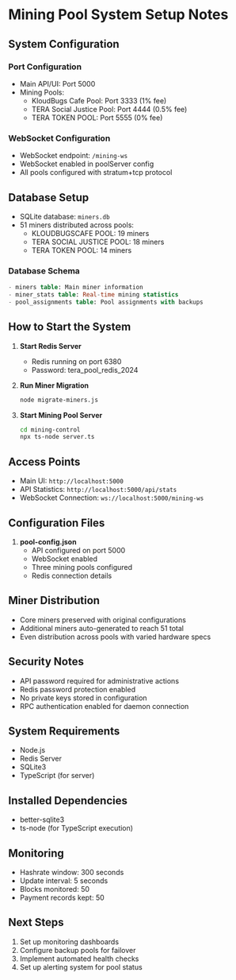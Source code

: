 # Mining Pool System Setup Notes

## System Configuration

### Port Configuration
- Main API/UI: Port 5000
- Mining Pools:
  - KloudBugs Cafe Pool: Port 3333 (1% fee)
  - TERA Social Justice Pool: Port 4444 (0.5% fee)
  - TERA TOKEN POOL: Port 5555 (0% fee)

### WebSocket Configuration
- WebSocket endpoint: `/mining-ws`
- WebSocket enabled in poolServer config
- All pools configured with stratum+tcp protocol

## Database Setup
- SQLite database: `miners.db`
- 51 miners distributed across pools:
  - KLOUDBUGSCAFE POOL: 19 miners
  - TERA SOCIAL JUSTICE POOL: 18 miners
  - TERA TOKEN POOL: 14 miners

### Database Schema
```sql
- miners table: Main miner information
- miner_stats table: Real-time mining statistics
- pool_assignments table: Pool assignments with backups
```

## How to Start the System

1. **Start Redis Server**
   - Redis running on port 6380
   - Password: tera_pool_redis_2024

2. **Run Miner Migration**
   ```bash
   node migrate-miners.js
   ```

3. **Start Mining Pool Server**
   ```bash
   cd mining-control
   npx ts-node server.ts
   ```

## Access Points
- Main UI: `http://localhost:5000`
- API Statistics: `http://localhost:5000/api/stats`
- WebSocket Connection: `ws://localhost:5000/mining-ws`

## Configuration Files
1. **pool-config.json**
   - API configured on port 5000
   - WebSocket enabled
   - Three mining pools configured
   - Redis connection details

## Miner Distribution
- Core miners preserved with original configurations
- Additional miners auto-generated to reach 51 total
- Even distribution across pools with varied hardware specs

## Security Notes
- API password required for administrative actions
- Redis password protection enabled
- No private keys stored in configuration
- RPC authentication enabled for daemon connection

## System Requirements
- Node.js
- Redis Server
- SQLite3
- TypeScript (for server)

## Installed Dependencies
- better-sqlite3
- ts-node (for TypeScript execution)

## Monitoring
- Hashrate window: 300 seconds
- Update interval: 5 seconds
- Blocks monitored: 50
- Payment records kept: 50

## Next Steps
1. Set up monitoring dashboards
2. Configure backup pools for failover
3. Implement automated health checks
4. Set up alerting system for pool status
